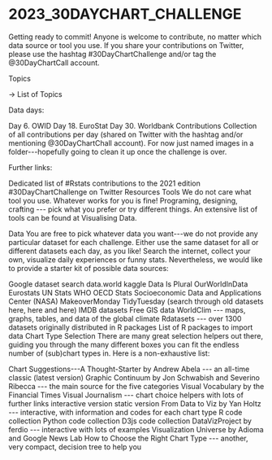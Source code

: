 # 2023_30DAYCHART_CHALLENGE
Getting ready to commit!
Anyone is welcome to contribute, no matter which data source or tool you use.
If you share your contributions on Twitter, please use the hashtag #30DayChartChallenge and/or tag the @30DayChartCall account.

Topics


→ List of Topics

Data days:

Day 6. OWID
Day 18. EuroStat
Day 30. Worldbank
Contributions
Collection of all contributions per day (shared on Twitter with the hashtag and/or mentioning @30DayChartChall account). For now just named images in a folder---hopefully going to clean it up once the challenge is over.

Further links:

Dedicated list of #Rstats contributions to the 2021 edition
#30DayChartChallenge on Twitter
Resources
Tools
We do not care what tool you use. Whatever works for you is fine! Programing, designing, crafting --- pick what you prefer or try different things. An extensive list of tools can be found at Visualising Data.

Data
You are free to pick whatever data you want---we do not provide any particular dataset for each challenge. Either use the same dataset for all or different datasets each day, as you like! Search the internet, collect your own, visualize daily experiences or funny stats. Nevertheless, we would like to provide a starter kit of possible data sources:

Google dataset search
data.world
kaggle
Data Is Plural
OurWorldInData
Eurostats
UN Stats
WHO
OECD Stats
Socioeconomic Data and Applications Center (NASA)
MakeoverMonday
TidyTuesday (search through old datasets here, here and here)
IMDB datasets
Free GIS data
WorldClim --- maps, graphs, tables, and data of the global climate
Rdatasets --- over 1300 datasets originally distributed in R packages
List of R packages to import data
Chart Type Selection
There are many great selection helpers out there, guiding you through the many different boxes you can fit the endless number of (sub)chart types in. Here is a non-exhaustive list:

Chart Suggestions---A Thought-Starter by Andrew Abela --- an all-time classic (latest version)
Graphic Continuum by Jon Schwabish and Severino Ribecca --- the main source for the five categories
Visual Vocabulary by the Financial Times Visual Journalism --- chart choice helpers with lots of further links
interactive version
static version
From Data to Viz by Yan Holtz --- interactive, with information and codes for each chart type
R code collection
Python code collection
D3js code collection
DataVizProject by ferdio --- interactive with lots of examples
Visualization Universe by Adioma and Google News Lab
How to Choose the Right Chart Type --- another, very compact, decision tree to help you
